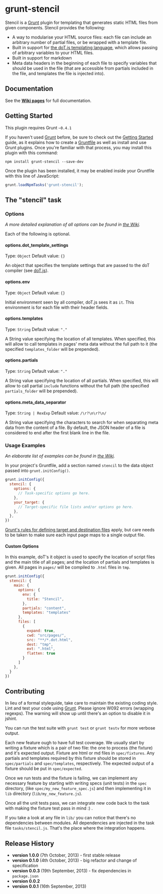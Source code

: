 # grunt-stencil

Stencil is a [Grunt](http://gruntjs.com/) plugin for templating that generates static HTML files from given components. Stencil provides the following:

- A way to modularise your HTML source files: each file can include an arbitrary number of partial files, or be wrapped with a template file.
- Built in support for [the doT.js templating language](http://olado.github.io/doT/index.html), which allows passing of arbitrary variables to your HTML files.
- Built in support for markdown
- Meta data headers in the beginning of each file to specify variables that should be used in the file (that are accessible from partials included in the file, and templates the file is injected into).

## Documentation

See the __[Wiki pages](https://github.com/cambridge-healthcare/grunt-stencil/wiki)__ for full documentation.

## Getting Started
This plugin requires Grunt `~0.4.1`

If you haven't used [Grunt](http://gruntjs.com/) before, be sure to check out the [Getting Started](http://gruntjs.com/getting-started) guide, as it explains how to create a [Gruntfile](http://gruntjs.com/sample-gruntfile) as well as install and use Grunt plugins. Once you're familiar with that process, you may install this plugin with this command:

```shell
npm install grunt-stencil --save-dev
```

Once the plugin has been installed, it may be enabled inside your Gruntfile with this line of JavaScript:

```js
grunt.loadNpmTasks('grunt-stencil');
```

## The "stencil" task

### Options

*A more detailed explanation of all options can be found in [the Wiki](https://github.com/cambridge-healthcare/grunt-stencil/wiki/Options).*

Each of the following is optional.

#### options.dot_template_settings
Type: `Object`
Default value: `{}`

An object that specifies the template settings that are passed to the doT compiler (see [doT.js](http://olado.github.io/doT/index.html)).

#### options.env
Type: `Object`
Default value: `{}`

Initial environment seen by all compiler, doT.js sees it as `it`. This environment is for each file with their header fields.

#### options.templates
Type: `String`
Default value: `"."`

A String value specifying the location of all templates. When specified, this will allow to call templates in pages' meta data without the full path to it (the specified `templates_folder` will be prepended).

#### options.partials
Type: `String`
Default value: `"."`

A String value specifying the location of all partials. When specified, this will allow to call partial `include` functions without the full path (the specified `partials_folder` will be prepended).

#### options.meta_data_separator
Type: `String | RexExp`
Default value: `/\r?\n\r?\n/`

A String value specifying the characters to search for when separating meta data from the content of a file. By default, the JSON header of a file is considered to end after the first blank line in the file.

### Usage Examples

*An elaborate list of examples can be found in [the Wiki](https://github.com/cambridge-healthcare/grunt-stencil/wiki/Examples).*

In your project's Gruntfile, add a section named `stencil` to the data object passed into `grunt.initConfig()`.

```js
grunt.initConfig({
  stencil: {
    options: {
      // Task-specific options go here.
    },
    your_target: {
      // Target-specific file lists and/or options go here.
    },
  },
})
```

[Grunt's rules for defining target and destination files](https://github.com/gruntjs/grunt/wiki/Configuring-tasks#files) apply, but care needs to be taken to make sure each input page maps to a single output file.

#### Custom Options

In this example, doT's it object is used to specify the location of script files and the main title of all pages; and the location of partials and templates is given. All pages in `pages/` will be compiled to `.html` files in `tmp`.

```js
grunt.initConfig({
  stencil: {
    main: {
      options: {
        env: {
          title: "Stencil",
        },
        partials: "content",
        templates: "templates"
      },
      files: [
        {
          expand: true,
          cwd: "src/pages/",
          src: "**/*.dot.html",
          dest: "tmp",
          ext: ".html",
          flatten: true
        }
      ]
    },
  }
})
```

## Contributing

In lieu of a formal styleguide, take care to maintain the existing coding style. Lint and test your code using [Grunt](http://gruntjs.com/). Please ignore W092 errors (wrapping regexps). The warning will show up until there's an option to disable it in jshint.

You can run the test suite with `grunt test` or `grunt testv` for more verbose output.

Each new feature ough to have full test coverage. We usually start by writing a fixture which is a pair of two file: the one to process (the fixture) and it's expected output.
Fixture are html or md files in `spec/fixtures`. Any partials and templates required by this fixture should be stored in `spec/partials` and `spec/templates`, respectively. The expected output of a fixture should be put in `spec/expected`.

Once we run tests and the fixture is failing, we can implement any necessary feature by starting with writing specs (unit tests) in the `spec` directory, (like `spec/my_new_feature_spec.js`) and then implementing it in `lib` directory (`lib/my_new_feature.js`).

Once all the unit tests pass, we can integrate new code back to the task with making the fixture test pass in mind :) .

If you take a look at any file in `lib/` you can notice that there's no dependencies between modules. All dependencies are injected in the task file `tasks/stencil.js`. That's the place where the integration happens.

## Release History

- __version 1.0.0__ (7th October, 2013) - first stable release
- __version 0.1.0__ (4th October, 2013) - big refactor and change of specification
- __version 0.0.3__ (19th September, 2013) - fix dependencies in `package.json`
- __version 0.0.2__
- __version 0.0.1__ (16th September, 2013)
